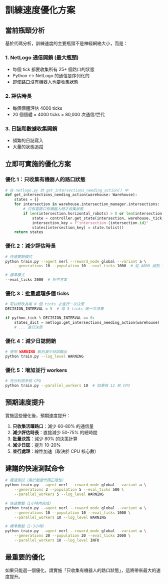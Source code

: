 # 訓練速度優化方案

## 當前瓶頸分析

基於代碼分析，訓練速度的主要瓶頸不是神經網絡大小，而是：

### 1. **NetLogo 通信開銷 (最大瓶頸)**
- 每個 tick 都要收集所有 25+ 個路口的狀態
- Python ↔ NetLogo 的通信是序列化的
- 即使路口沒有機器人也要收集狀態

### 2. **評估時長**
- 每個個體評估 4000 ticks
- 20 個個體 × 4000 ticks = 80,000 次通信/世代

### 3. **日誌和數據收集開銷**
- 頻繁的日誌寫入
- 大量的狀態追蹤

## 立即可實施的優化方案

### 優化 1：只收集有機器人的路口狀態
```python
# 在 netlogo.py 的 get_intersections_needing_action() 中
def get_intersections_needing_action(warehouse: Warehouse):
    states = {}
    for intersection in warehouse.intersection_manager.intersections:
        # 只有當路口有機器人時才收集狀態
        if len(intersection.horizontal_robots) > 0 or len(intersection.vertical_robots) > 0:
            state = controller.get_state(intersection, warehouse._tick, warehouse)
            intersection_key = f"intersection-{intersection.id}"
            states[intersection_key] = state.tolist()
    return states
```

### 優化 2：減少評估時長
```bash
# 快速實驗模式
python train.py --agent nerl --reward_mode global --variant a \
    --generations 10 --population 10 --eval_ticks 1000  # 從 4000 減到 1000

# 標準模式
--eval_ticks 2000  # 折中方案
```

### 優化 3：批量處理多個 ticks
```python
# 可以修改為每 N 個 ticks 才進行一次決策
DECISION_INTERVAL = 5  # 每 5 ticks 做一次決策

if python_tick % DECISION_INTERVAL == 0:
    states_dict = netlogo.get_intersections_needing_action(warehouse)
    # ... 進行決策
```

### 優化 4：減少日誌開銷
```bash
# 使用 WARNING 級別減少日誌輸出
python train.py --log_level WARNING
```

### 優化 5：增加並行 workers
```bash
# 充分利用多核 CPU
python train.py --parallel_workers 10  # 如果有 12 核 CPU
```

## 預期速度提升

實施這些優化後，預期速度提升：

1. **只收集活躍路口**：減少 60-80% 的通信量
2. **減少評估時長**：直接減少 50-75% 的總時間
3. **批量決策**：減少 80% 的決策計算
4. **減少日誌**：提升 10-20%
5. **並行處理**：線性加速（取決於 CPU 核心數）

## 建議的快速測試命令

```bash
# 極速測試（用於驗證代碼正確性）
python train.py --agent nerl --reward_mode global --variant a \
    --generations 3 --population 5 --eval_ticks 500 \
    --parallel_workers 5 --log_level WARNING

# 快速實驗（1小時內完成）
python train.py --agent nerl --reward_mode global --variant a \
    --generations 10 --population 10 --eval_ticks 1000 \
    --parallel_workers 10 --log_level WARNING

# 標準實驗（2-3小時）
python train.py --agent nerl --reward_mode global --variant a \
    --generations 20 --population 20 --eval_ticks 2000 \
    --parallel_workers 10 --log_level INFO
```

## 最重要的優化

如果只能選一個優化，請實施「只收集有機器人的路口狀態」，這將帶來最大的速度提升。